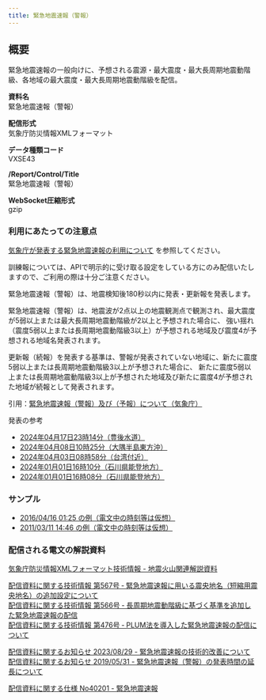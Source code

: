 ```yaml
---
title: 緊急地震速報（警報）
---
```


## 概要
緊急地震速報の一般向けに、予想される震源・最大震度・最大長周期地震動階級、各地域の最大震度・最大長周期地震動階級を配信。

**資料名** <br/>
 緊急地震速報（警報）
 
**配信形式** <br/>
 気象庁防災情報XMLフォーマット

**データ種類コード** <br/>
 VXSE43
 
**/Report/Control/Title** <br/>
 緊急地震速報（警報）

**WebSocket圧縮形式** <br/>
 gzip


### 利用にあたっての注意点
[気象庁が発表する緊急地震速報の利用について](/docs/eew.md) を参照してください。

訓練報については、APIで明示的に受け取る設定をしている方にのみ配信いたしますので、ご利用の際は十分ご注意ください。

緊急地震速報（警報）は、地震検知後180秒以内に発表・更新報を発表します。 


緊急地震速報（警報）は、地震波が2点以上の地震観測点で観測され、最大震度が5弱以上または最大長周期地震動階級が2以上と予想された場合に、
強い揺れ（震度5弱以上または長周期地震動階級3以上）が予想される地域及び震度4が予想される地域名発表されます。

更新報（続報）を発表する基準は、警報が発表されていない地域に、新たに震度5弱以上または長周期地震動階級3以上が予想された場合に、
新たに震度5弱以上または長周期地震動階級3以上が予想された地域及び新たに震度4が予想された地域が続報として発表されます。

引用：[緊急地震速報（警報）及び（予報）について（気象庁）](https://www.data.jma.go.jp/eew/data/nc/shikumi/shousai.html)

発表の参考
* [2024年04月17日23時14分（豊後水道）](https://eew-history.dmdata.ne.jp/20240417231454)
* [2024年04月08日10時25分（大隅半島東方沖）](https://eew-history.dmdata.ne.jp/20240408102535)
* [2024年04月03日08時58分（台湾付近）](https://eew-history.dmdata.ne.jp/20240403085830)
* [2024年01月01日16時10分（石川県能登地方）](https://eew-history.dmdata.ne.jp/20240101161010)
* [2024年01月01日16時08分（石川県能登地方）](https://eew-history.dmdata.ne.jp/20240101160608)

### サンプル

* [2016/04/16 01:25 の例（電文中の時刻等は仮想）](https://sample.dmdata.jp/eew/20171213a/xml/)
* [2011/03/11 14:46 の例（電文中の時刻等は仮想）](https://sample.dmdata.jp/eew/20171213b/xml/)

### 配信される電文の解説資料
[気象庁防災情報XMLフォーマット技術情報 - 地震火山関連解説資料](https://dmdata.jp/docs/jma/manual/0101-0185.pdf#page=92)


[配信資料に関する技術情報 第567号 ‐ 緊急地震速報に用いる震央地名（短縮用震央地名）の追加設定について](https://dmdata.jp/docs/jma/technical/567.pdf) <br/>
[配信資料に関する技術情報 第566号 ‐ 長周期地震動階級に基づく基準を追加した緊急地震速報の配信](https://dmdata.jp/docs/jma/technical/566.pdf) <br/>
[配信資料に関する技術情報 第476号 ‐ PLUM法を導入した緊急地震速報の配信について](https://dmdata.jp/docs/jma/technical/476.pdf)


[配信資料に関するお知らせ 2023/08/29 - 緊急地震速報の技術的改善について](https://dmdata.jp/docs/jma/notice/20230829a.pdf) <br/>
[配信資料に関するお知らせ 2019/05/31 - 緊急地震速報（警報）の発表時間の延長について](https://dmdata.jp/docs/jma/notice/20190531a.pdf)


[配信資料に関する仕様 No40201 - 緊急地震速報](https://www.data.jma.go.jp/suishin/shiyou/pdf/no40201)
